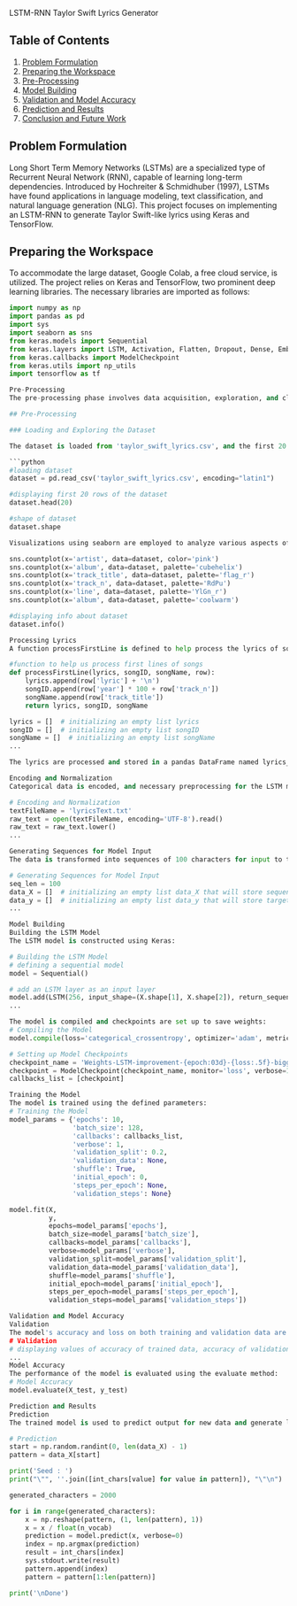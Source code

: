  LSTM-RNN Taylor Swift Lyrics Generator

## Table of Contents

1. [Problem Formulation](#problem-formulation)
2. [Preparing the Workspace](#preparing-the-workspace)
3. [Pre-Processing](#pre-processing)
4. [Model Building](#model-building)
5. [Validation and Model Accuracy](#validation-and-model-accuracy)
6. [Prediction and Results](#prediction-and-results)
7. [Conclusion and Future Work](#conclusion-and-future-work)

## Problem Formulation

Long Short Term Memory Networks (LSTMs) are a specialized type of Recurrent Neural Network (RNN), capable of learning long-term dependencies. Introduced by Hochreiter & Schmidhuber (1997), LSTMs have found applications in language modeling, text classification, and natural language generation (NLG). This project focuses on implementing an LSTM-RNN to generate Taylor Swift-like lyrics using Keras and TensorFlow.

## Preparing the Workspace

To accommodate the large dataset, Google Colab, a free cloud service, is utilized. The project relies on Keras and TensorFlow, two prominent deep learning libraries. The necessary libraries are imported as follows:

```python
import numpy as np
import pandas as pd
import sys 
import seaborn as sns
from keras.models import Sequential
from keras.layers import LSTM, Activation, Flatten, Dropout, Dense, Embedding, TimeDistributed
from keras.callbacks import ModelCheckpoint
from keras.utils import np_utils
import tensorflow as tf

Pre-Processing
The pre-processing phase involves data acquisition, exploration, and cleaning. The dataset, obtained from Kaggle via the Genius.com API, consists of Taylor Swift song lyrics. Key steps include univariate analysis, quality checks, and dataset tidying.

## Pre-Processing

### Loading and Exploring the Dataset

The dataset is loaded from 'taylor_swift_lyrics.csv', and the first 20 rows are displayed for initial exploration:

```python
#loading dataset
dataset = pd.read_csv('taylor_swift_lyrics.csv', encoding="latin1")

#displaying first 20 rows of the dataset
dataset.head(20)

#shape of dataset
dataset.shape

Visualizations using seaborn are employed to analyze various aspects of the dataset, such as the distribution of songs by artist, album, track title, and more:

sns.countplot(x='artist', data=dataset, color='pink')
sns.countplot(x='album', data=dataset, palette='cubehelix')
sns.countplot(x='track_title', data=dataset, palette='flag_r')
sns.countplot(x='track_n', data=dataset, palette='RdPu')
sns.countplot(x='line', data=dataset, palette='YlGn_r')
sns.countplot(x='album', data=dataset, palette='coolwarm')

#displaying info about dataset
dataset.info()

Processing Lyrics
A function processFirstLine is defined to help process the lyrics of songs and organize them for further analysis:

#function to help us process first lines of songs
def processFirstLine(lyrics, songID, songName, row):
    lyrics.append(row['lyric'] + '\n')
    songID.append(row['year'] * 100 + row['track_n'])
    songName.append(row['track_title'])
    return lyrics, songID, songName

lyrics = []  # initializing an empty list lyrics
songID = []  # initializing an empty list songID
songName = []  # initializing an empty list songName
...

The lyrics are processed and stored in a pandas DataFrame named lyrics_data. The data is then saved to a text file, 'lyricsText.txt', for further use.

Encoding and Normalization
Categorical data is encoded, and necessary preprocessing for the LSTM model is performed:

# Encoding and Normalization
textFileName = 'lyricsText.txt'
raw_text = open(textFileName, encoding='UTF-8').read()
raw_text = raw_text.lower()
...

Generating Sequences for Model Input
The data is transformed into sequences of 100 characters for input to the LSTM model:

# Generating Sequences for Model Input
seq_len = 100
data_X = []  # initializing an empty list data_X that will store sequences of 100 characters
data_y = []  # initializing an empty list data_y that will store targets of data_X
...

Model Building
Building the LSTM Model
The LSTM model is constructed using Keras:

# Building the LSTM Model
# defining a sequential model
model = Sequential()

# add an LSTM layer as an input layer
model.add(LSTM(256, input_shape=(X.shape[1], X.shape[2]), return_sequences=True))
...

The model is compiled and checkpoints are set up to save weights:
# Compiling the Model
model.compile(loss='categorical_crossentropy', optimizer='adam', metrics=["accuracy"])

# Setting up Model Checkpoints
checkpoint_name = 'Weights-LSTM-improvement-{epoch:03d}-{loss:.5f}-bigger.hdf5'
checkpoint = ModelCheckpoint(checkpoint_name, monitor='loss', verbose=1, save_best_only=True, mode='min')
callbacks_list = [checkpoint]

Training the Model
The model is trained using the defined parameters:
# Training the Model
model_params = {'epochs': 10,
                'batch_size': 128,
                'callbacks': callbacks_list,
                'verbose': 1,
                'validation_split': 0.2,
                'validation_data': None,
                'shuffle': True,
                'initial_epoch': 0,
                'steps_per_epoch': None,
                'validation_steps': None}

model.fit(X,
          y,
          epochs=model_params['epochs'],
          batch_size=model_params['batch_size'],
          callbacks=model_params['callbacks'],
          verbose=model_params['verbose'],
          validation_split=model_params['validation_split'],
          validation_data=model_params['validation_data'],
          shuffle=model_params['shuffle'],
          initial_epoch=model_params['initial_epoch'],
          steps_per_epoch=model_params['steps_per_epoch'],
          validation_steps=model_params['validation_steps'])

Validation and Model Accuracy
Validation
The model's accuracy and loss on both training and validation data are visualized:
# Validation
# displaying values of accuracy of trained data, accuracy of validation data, loss on training data, and loss on validation data
...
Model Accuracy
The performance of the model is evaluated using the evaluate method:
# Model Accuracy
model.evaluate(X_test, y_test)

Prediction and Results
Prediction
The trained model is used to predict output for new data and generate lyrics:

# Prediction
start = np.random.randint(0, len(data_X) - 1)
pattern = data_X[start]

print('Seed : ')
print("\"", ''.join([int_chars[value] for value in pattern]), "\"\n")

generated_characters = 2000

for i in range(generated_characters):
    x = np.reshape(pattern, (1, len(pattern), 1))
    x = x / float(n_vocab)
    prediction = model.predict(x, verbose=0)
    index = np.argmax(prediction)
    result = int_chars[index]
    sys.stdout.write(result)
    pattern.append(index)
    pattern = pattern[1:len(pattern)]

print('\nDone')


